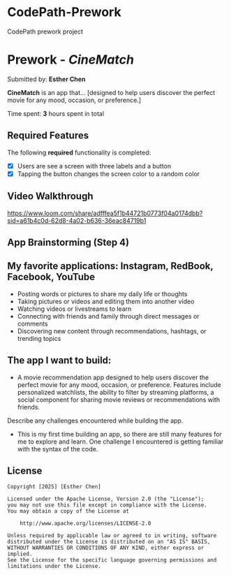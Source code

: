 # CodePath-Prework
CodePath prework project 

# Prework - *CineMatch*

Submitted by: **Esther Chen**

**CineMatch** is an app that... [designed to help users discover the perfect movie for any mood, occasion, or preference.] 

Time spent: **3** hours spent in total

## Required Features

The following **required** functionality is completed:

- [x] Users are see a screen with three labels and a button
- [x] Tapping the button changes the screen color to a random color
 
## Video Walkthrough

https://www.loom.com/share/adfffea5f1b44721b0773f04a0174dbb?sid=a61b4c0d-62d8-4a02-b636-36eac84719b1

## App Brainstorming (Step 4)

## My favorite applications: Instagram, RedBook, Facebook, YouTube
- Posting words or pictures to share my daily life or thoughts
- Taking pictures or videos and editing them into another video
- Watching videos or livestreams to learn
- Connecting with friends and family through direct messages or comments
- Discovering new content through recommendations, hashtags, or trending topics

## The app I want to build:
-  A movie recommendation app designed to help users discover the perfect movie for any mood, occasion, or preference. Features include personalized watchlists, the ability to filter by streaming platforms, a social component for sharing movie reviews or recommendations with friends.


Describe any challenges encountered while building the app.
- This is my first time building an app, so there are still many features for me to explore and learn. One challenge I encountered is getting familiar with the syntax of the code.

## License

    Copyright [2025] [Esther Chen]

    Licensed under the Apache License, Version 2.0 (the "License");
    you may not use this file except in compliance with the License.
    You may obtain a copy of the License at

        http://www.apache.org/licenses/LICENSE-2.0

    Unless required by applicable law or agreed to in writing, software
    distributed under the License is distributed on an "AS IS" BASIS,
    WITHOUT WARRANTIES OR CONDITIONS OF ANY KIND, either express or implied.
    See the License for the specific language governing permissions and
    limitations under the License.
